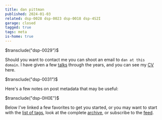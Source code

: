 ```yaml
---
title: dan pittman
published: 2024-01-03
related: dsp-0028 dsp-0023 dsp-0018 dsp-4S2I
garage: closed
tagged: true
tags: meta
is-home: true
---
```


$transclude("dsp-0029")$

Should you want to contact me you can shoot an email to `dan at this
domain`. I have given a few [talks](/tags/talk) through the years, and
you can see my [CV](/forest/dsp-0032.html) here.

$transclude("dsp-0031")$

Here's a few notes on post metadata that may be useful:

$transclude("dsp-0H0E")$

Below I've linked a few favorites to get you started, or you may want
to start with the [list of tags](/tags.html), look at the complete
[archive](/archive.html), or subscribe to the [feed](/feed.xml).

